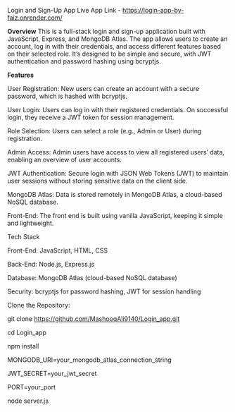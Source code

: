 Login and Sign-Up App
Live App Link - https://login-app-by-faiz.onrender.com/

**Overview**
This is a full-stack login and sign-up application built with JavaScript, Express, and MongoDB Atlas. The app allows users to create an account, log in with their credentials, and access different features based on their selected role. It’s designed to be simple and secure, with JWT authentication and password hashing using bcryptjs.

**Features**

User Registration: New users can create an account with a secure password, which is hashed with bcryptjs.

User Login: Users can log in with their registered credentials. On successful login, they receive a JWT token for session management.

Role Selection: Users can select a role (e.g., Admin or User) during registration.

Admin Access: Admin users have access to view all registered users’ data, enabling an overview of user accounts.

JWT Authentication: Secure login with JSON Web Tokens (JWT) to maintain user sessions without storing sensitive data on the client side.

MongoDB Atlas: Data is stored remotely in MongoDB Atlas, a cloud-based NoSQL database.

Front-End: The front end is built using vanilla JavaScript, keeping it simple and lightweight.

Tech Stack

Front-End: JavaScript, HTML, CSS

Back-End: Node.js, Express.js

Database: MongoDB Atlas (cloud-based NoSQL database)

Security: bcryptjs for password hashing, JWT for session handling

Clone the Repository:

git clone https://github.com/MashooqAli9140/Login_app.git

cd Login_app

npm install

MONGODB_URI=your_mongodb_atlas_connection_string

JWT_SECRET=your_jwt_secret

PORT=your_port

node server.js
